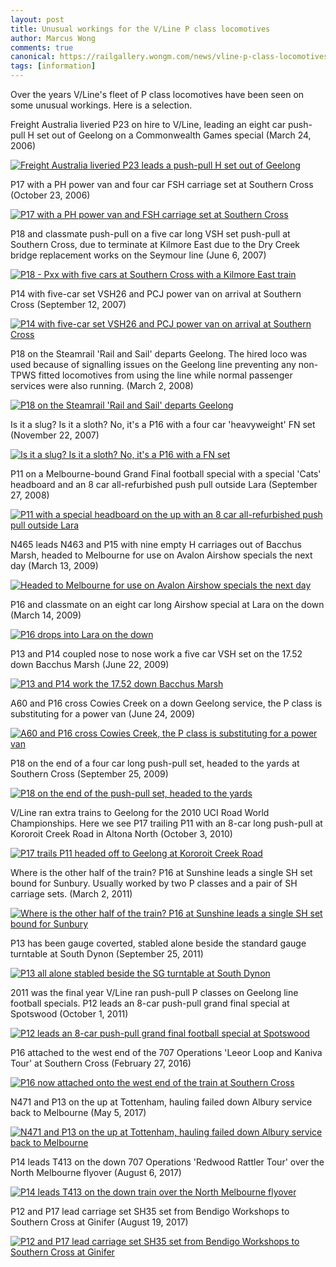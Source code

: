 ```yaml
---
layout: post
title: Unusual workings for the V/Line P class locomotives
author: Marcus Wong
comments: true
canonical: https://railgallery.wongm.com/news/vline-p-class-locomotives-unusual-workings/
tags: [information]
---
```

<p>Over the years V/Line's fleet of P class locomotives have been seen on some unusual workings. Here is a selection.</p>
<p>Freight Australia liveried P23 on hire to V/Line, leading an eight car push-pull H set out of Geelong on a Commonwealth Games special (March 24, 2006)</p>
<p><a href="https://railgallery.wongm.com/vline-special-locos/geelong-2xP-VHset-08.jpg.html"><img src="https://railgallery.wongm.com/cache/vline-special-locos/geelong-2xP-VHset-08_595.jpg" alt="Freight Australia liveried P23 leads a push-pull H set out of Geelong" /></a></p>
<p><!-- pagebreak --></p>
<p>P17 with a PH power van and four car FSH carriage set at Southern Cross (October 23, 2006)</p>
<p><a href="https://railgallery.wongm.com/vline-southern-cross/D170_7028.jpg.html"><img src="https://railgallery.wongm.com/cache/vline-southern-cross/D170_7028_595.jpg" alt="P17 with a PH power van and FSH carriage set at Southern Cross" /></a></p>
<p>P18 and classmate push-pull on a five car long VSH set push-pull at Southern Cross, due to terminate at Kilmore East due to the Dry Creek bridge replacement works on the Seymour line (June 6, 2007)</p>
<p><a href="https://railgallery.wongm.com/vline-southern-cross/D243_4313.jpg.html"><img src="https://railgallery.wongm.com/cache/vline-southern-cross/D243_4313_595.jpg" alt="P18 - Pxx with five cars at Southern Cross with a Kilmore East train" /></a></p>
<p>P14 with five-car set VSH26 and PCJ power van on arrival at Southern Cross (September 12, 2007)</p>
<p><a href="https://railgallery.wongm.com/vline-southern-cross/D317_1762.jpg.html"><img src="https://railgallery.wongm.com/cache/vline-southern-cross/D317_1762_595.jpg" alt="P14 with five-car set VSH26 and PCJ power van on arrival at Southern Cross" /></a></p>
<p>P18 on the Steamrail 'Rail and Sail' departs Geelong. The hired loco was used because of signalling issues on the Geelong line preventing any non-TPWS fitted locomotives from using the line while normal passenger services were also running. (March 2, 2008)</p>
<p><a href="https://railgallery.wongm.com/steamrail-geelong-march-2008/D409_0947.jpg.html"><img src="https://railgallery.wongm.com/cache/steamrail-geelong-march-2008/D409_0947_595.jpg" alt="P18 on the Steamrail 'Rail and Sail' departs Geelong" /></a></p>
<p>Is it a slug? Is it a sloth? No, it's a P16 with a four car 'heavyweight' FN set (November 22, 2007)</p>
<p><a href="https://railgallery.wongm.com/vline-southern-cross/D356_5625.jpg.html"><img src="https://railgallery.wongm.com/cache/vline-southern-cross/D356_5625_595.jpg" alt="Is it a slug? Is it a sloth? No, it's a P16 with a FN set" /></a></p>
<p>P11 on a Melbourne-bound Grand Final football special with a special 'Cats' headboard and an 8 car all-refurbished push pull outside Lara (September 27, 2008)</p>
<p><a href="https://railgallery.wongm.com/geelong-football-specials-2008/D570_7061.jpg.html"><img src="https://railgallery.wongm.com/cache/geelong-football-specials-2008/D570_7061_595.jpg" alt="P11 with a special headboard on the up with an 8 car all-refurbished push pull outside Lara" /></a></p>
<p>N465 leads N463 and P15 with nine empty H carriages out of Bacchus Marsh, headed to Melbourne for use on Avalon Airshow specials the next day (March 13, 2009)</p>
<p><a href="https://railgallery.wongm.com/vline-transfers/D815_1596.jpg.html"><img src="https://railgallery.wongm.com/cache/vline-transfers/D815_1596_595.jpg" alt="Headed to Melbourne for use on Avalon Airshow specials the next day" /></a></p>
<p>P16 and classmate on an eight car long Airshow special at Lara on the down (March 14, 2009)</p>
<p><a href="https://railgallery.wongm.com/airshow-2009/D822_2235.jpg.html"><img src="https://railgallery.wongm.com/cache/airshow-2009/D822_2235_595.jpg" alt="P16 drops into Lara on the down" /></a></p>
<p>P13 and P14 coupled nose to nose work a five car VSH set on the 17.52 down Bacchus Marsh (June 22, 2009)</p>
<p><a href="https://railgallery.wongm.com/vline-southern-cross/D927_2705.jpg.html"><img src="https://railgallery.wongm.com/cache/vline-southern-cross/D927_2705_595.jpg" alt="P13 and P14 work the 17.52 down Bacchus Marsh" /></a></p>
<p>A60 and P16 cross Cowies Creek on a down Geelong service, the P class is substituting for a power van (June 24, 2009)</p>
<p><a href="https://railgallery.wongm.com/vline-double-head-june-2009/D929_2988.jpg.html"><img src="https://railgallery.wongm.com/cache/vline-double-head-june-2009/D929_2988_595.jpg" alt="A60 and P16 cross Cowies Creek, the P class is substituting for a power van" /></a></p>
<p>P18 on the end of a four car long push-pull set, headed to the yards at Southern Cross (September 25, 2009)</p>
<p><a href="https://railgallery.wongm.com/vline-southern-cross/E100_8419.jpg.html"><img src="https://railgallery.wongm.com/cache/vline-southern-cross/E100_8419_595.jpg" alt="P18 on the end of the push-pull set, headed to the yards" /></a></p>
<p>V/Line ran extra trains to Geelong for the&nbsp;2010 UCI Road World Championships. Here we see P17 trailing P11 with an 8-car long push-pull at Kororoit Creek Road in Altona North (October 3, 2010)</p>
<p><a href="https://railgallery.wongm.com/vline-uci-bike-specials-2010/E106_2664.jpg.html"><img src="https://railgallery.wongm.com/cache/vline-uci-bike-specials-2010/E106_2664_595.jpg" alt="P17 trails P11 headed off to Geelong at Kororoit Creek Road" /></a></p>
<p>Where is the other half of the train? P16 at Sunshine leads a single SH set bound for Sunbury. Usually worked by two P classes and a pair of SH carriage sets. (March 2, 2011)</p>
<p><a href="https://railgallery.wongm.com/vline-melbourne/E108_6985.jpg.html"><img src="https://railgallery.wongm.com/cache/vline-melbourne/E108_6985_595.jpg" alt="Where is the other half of the train? P16 at Sunshine leads a single SH set bound for Sunbury" /></a></p>
<p>P13 has been gauge coverted, stabled alone beside the standard gauge turntable at South Dynon (September 25, 2011)</p>
<p><a href="https://railgallery.wongm.com/vline-standard-gauge-shunting/E111_3466.jpg.html"><img src="https://railgallery.wongm.com/cache/vline-standard-gauge-shunting/E111_3466_595.jpg" alt="P13 all alone stabled beside the SG turntable at South Dynon" /></a></p>
<p>2011 was the final year V/Line ran push-pull P classes on Geelong line football specials. P12 leads an 8-car push-pull grand final special at Spotswood (October 1, 2011)</p>
<p><a href="https://railgallery.wongm.com/geelong-football-specials-2011/E111_3763.jpg.html"><img src="https://railgallery.wongm.com/cache/geelong-football-specials-2011/E111_3763_595.jpg" alt="P12 leads an 8-car push-pull grand final football special at Spotswood" /></a></p>
<p>P16 attached to the west end of the 707 Operations 'Leeor Loop and Kaniva Tour' at Southern Cross (February 27, 2016)</p>
<p><a href="https://railgallery.wongm.com/707-operations-kaniva-2016/F113_7947.jpg.html"><img src="https://railgallery.wongm.com/cache/707-operations-kaniva-2016/F113_7947_595.jpg" alt="P16 now attached onto the west end of the train at Southern Cross" /></a></p>
<p>N471 and P13 on the up at Tottenham, hauling failed down Albury service back to Melbourne (May 5, 2017)</p>
<p><a href="https://railgallery.wongm.com/vline-standard-gauge-shunting/F119_4488.jpg.html"><img src="https://railgallery.wongm.com/cache/vline-standard-gauge-shunting/F119_4488_595.jpg" alt="N471 and P13 on the up at Tottenham, hauling failed down Albury service back to Melbourne" /></a></p>
<p>P14 leads T413 on the down 707 Operations 'Redwood Rattler Tour' over the North Melbourne flyover (August 6, 2017)</p>
<p><a href="https://railgallery.wongm.com/707-operations-maryborough-august-2017/F120_9847.jpg.html"><img src="https://railgallery.wongm.com/cache/707-operations-maryborough-august-2017/F120_9847_595.jpg" alt="P14 leads T413 on the down train over the North Melbourne flyover" /></a></p>
<p>P12 and P17 lead carriage set SH35 set from Bendigo Workshops to Southern Cross at Ginifer (August 19, 2017)</p>
<p><a href="https://railgallery.wongm.com/vline-transfers/F121_2423.jpg.html"><img src="https://railgallery.wongm.com/cache/vline-transfers/F121_2423_595.jpg" alt="P12 and P17 lead carriage set SH35 set from Bendigo Workshops to Southern Cross at Ginifer" /></a></p>